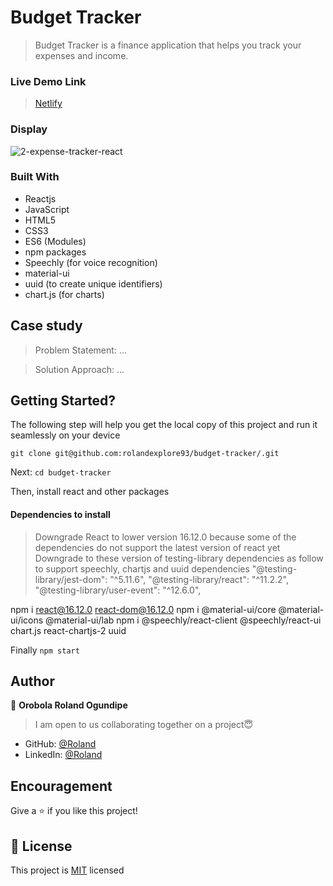 # Budget Tracker
> Budget Tracker is a finance application that helps you track your expenses and income.

### Live Demo Link
> [Netlify](https://expense-tracker-by-roland.netlify.app/)

### Display
![2-expense-tracker-react](https://user-images.githubusercontent.com/63131597/166122671-47e824c7-aad4-4c19-b74c-4225a95ac9a5.gif)

### Built With
- Reactjs
- JavaScript
- HTML5
- CSS3
- ES6 (Modules)
- npm packages
- Speechly (for voice recognition)
- material-ui
- uuid (to create unique identifiers)
- chart.js (for charts)

## Case study
> Problem Statement: ...

> Solution Approach: ...

## Getting Started?
The following step will help you get the local copy of this project and run it seamlessly on your device

`git clone git@github.com:rolandexplore93/budget-tracker/.git`

Next: `cd budget-tracker`

Then, install react and other packages
#### Dependencies to install
> Downgrade React to lower version 16.12.0 because some of the dependencies do not support the latest version of react yet
> Downgrade to these version of testing-library dependencies as follow to support speechly, chartjs and uuid dependencies
    "@testing-library/jest-dom": "^5.11.6",
    "@testing-library/react": "^11.2.2",
    "@testing-library/user-event": "^12.6.0",

npm i react@16.12.0 react-dom@16.12.0 
npm i @material-ui/core @material-ui/icons @material-ui/lab 
npm i @speechly/react-client @speechly/react-ui chart.js react-chartjs-2 uuid

Finally `npm start`


## Author
👤 **Orobola Roland Ogundipe**
> I am open to us collaborating together on a project😇
- GitHub: [@Roland](https://github.com/rolandexplore93)
- LinkedIn: [@Roland](https://www.linkedin.com/in/roland-orobola/)

## Encouragement
Give a ⭐️ if you like this project!

## 📝 License
This project is [MIT](./MIT.md) licensed
